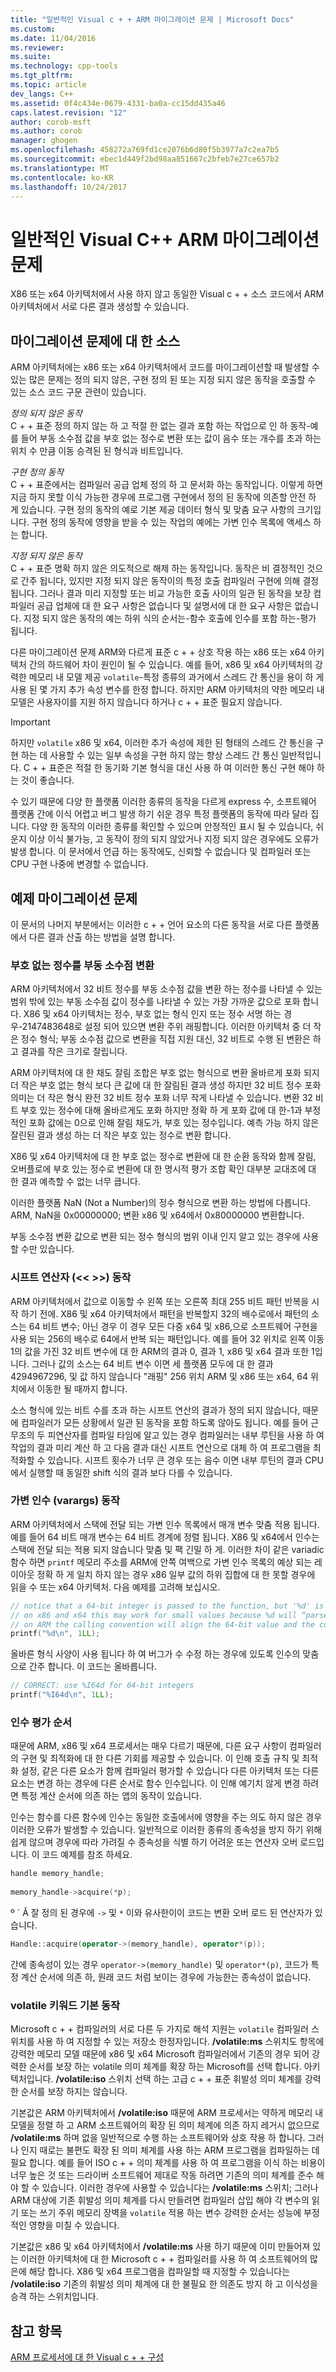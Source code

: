 ```yaml
---
title: "일반적인 Visual c + + ARM 마이그레이션 문제 | Microsoft Docs"
ms.custom: 
ms.date: 11/04/2016
ms.reviewer: 
ms.suite: 
ms.technology: cpp-tools
ms.tgt_pltfrm: 
ms.topic: article
dev_langs: C++
ms.assetid: 0f4c434e-0679-4331-ba0a-cc15dd435a46
caps.latest.revision: "12"
author: corob-msft
ms.author: corob
manager: ghogen
ms.openlocfilehash: 458272a769fd1ce2076b6d80f5b3977a7c2ea7b5
ms.sourcegitcommit: ebec1d449f2bd98aa851667c2bfeb7e27ce657b2
ms.translationtype: MT
ms.contentlocale: ko-KR
ms.lasthandoff: 10/24/2017
---
```

# <a name="common-visual-c-arm-migration-issues"></a>일반적인 Visual C++ ARM 마이그레이션 문제

X86 또는 x64 아키텍처에서 사용 하지 않고 동일한 Visual c + + 소스 코드에서 ARM 아키텍처에서 서로 다른 결과 생성할 수 있습니다.  
  
## <a name="sources-of-migration-issues"></a>마이그레이션 문제에 대 한 소스  

ARM 아키텍처에는 x86 또는 x64 아키텍처에서 코드를 마이그레이션할 때 발생할 수 있는 많은 문제는 정의 되지 않은, 구현 정의 된 또는 지정 되지 않은 동작을 호출할 수 있는 소스 코드 구문 관련이 있습니다.  
  
*정의 되지 않은 동작*  
C + + 표준 정의 하지 않는 하 고 적절 한 없는 결과 포함 하는 작업으로 인 하 동작-예를 들어 부동 소수점 값을 부호 없는 정수로 변환 또는 값이 음수 또는 개수를 초과 하는 위치 수 만큼 이동 승격된 된 형식과 비트입니다.  
  
*구현 정의 동작*  
C + + 표준에서는 컴파일러 공급 업체 정의 하 고 문서화 하는 동작입니다. 이렇게 하면 지금 하지 못할 이식 가능한 경우에 프로그램 구현에서 정의 된 동작에 의존할 안전 하 게 있습니다. 구현 정의 동작의 예로 기본 제공 데이터 형식 및 맞춤 요구 사항의 크기입니다. 구현 정의 동작에 영향을 받을 수 있는 작업의 예에는 가변 인수 목록에 액세스 하는 합니다.  
  
*지정 되지 않은 동작*  
C + + 표준 명확 하지 않은 의도적으로 해제 하는 동작입니다. 동작은 비 결정적인 것으로 간주 됩니다, 있지만 지정 되지 않은 동작이의 특정 호출 컴파일러 구현에 의해 결정 됩니다. 그러나 결과 미리 지정할 또는 비교 가능한 호출 사이의 일관 된 동작을 보장 컴파일러 공급 업체에 대 한 요구 사항은 없습니다 및 설명서에 대 한 요구 사항은 없습니다. 지정 되지 않은 동작의 예는 하위 식의 순서는-함수 호출에 인수를 포함 하는-평가 됩니다.  
  
다른 마이그레이션 문제 ARM와 다르게 표준 c + + 상호 작용 하는 x86 또는 x64 아키텍처 간의 하드웨어 차이 원인이 될 수 있습니다. 예를 들어, x86 및 x64 아키텍처의 강력한 메모리 내 모델 제공 `volatile`-특정 종류의 과거에서 스레드 간 통신을 용이 하 게 사용 된 몇 가지 추가 속성 변수를 한정 합니다. 하지만 ARM 아키텍처의 약한 메모리 내 모델은 사용자이를 지원 하지 않습니다 하거나 c + + 표준 필요지 않습니다.  
  
> [!IMPORTANT]
>  하지만 `volatile` x86 및 x64, 이러한 추가 속성에 제한 된 형태의 스레드 간 통신을 구현 하는 데 사용할 수 있는 일부 속성을 구현 하지 않는 향상 스레드 간 통신 일반적입니다. C + + 표준은 적절 한 동기화 기본 형식을 대신 사용 하 여 이러한 통신 구현 해야 하는 것이 좋습니다.  
  
수 있기 때문에 다양 한 플랫폼 이러한 종류의 동작을 다르게 express 수, 소프트웨어 플랫폼 간에 이식 어렵고 버그 발생 하기 쉬운 경우 특정 플랫폼의 동작에 따라 달라 집니다. 다양 한 동작의 이러한 종류를 확인할 수 있으며 안정적인 표시 될 수 있습니다, 쉬운지 이상 이식 불가능, 고 동작이 정의 되지 않았거나 지정 되지 않은 경우에도 오류가 발생 합니다. 이 문서에서 언급 하는 동작에도, 신뢰할 수 없습니다 및 컴파일러 또는 CPU 구현 나중에 변경할 수 없습니다.  
  
## <a name="example-migration-issues"></a>예제 마이그레이션 문제  

이 문서의 나머지 부분에서는 이러한 c + + 언어 요소의 다른 동작을 서로 다른 플랫폼에서 다른 결과 산출 하는 방법을 설명 합니다.  
  
### <a name="conversion-of-floating-point-to-unsigned-integer"></a>부호 없는 정수를 부동 소수점 변환  

ARM 아키텍처에서 32 비트 정수를 부동 소수점 값을 변환 하는 정수를 나타낼 수 있는 범위 밖에 있는 부동 소수점 값이 정수를 나타낼 수 있는 가장 가까운 값으로 포화 합니다. X86 및 x64 아키텍처는 정수, 부호 없는 형식 인지 또는 정수 서명 하는 경우-2147483648로 설정 되어 있으면 변환 주위 래핑합니다. 이러한 아키텍처 중 더 작은 정수 형식; 부동 소수점 값으로 변환을 직접 지원 대신, 32 비트로 수행 된 변환은 하 고 결과를 작은 크기로 잘립니다.  
  
ARM 아키텍처에 대 한 채도 잘림 조합은 부호 없는 형식으로 변환 올바르게 포화 되지 더 작은 부호 없는 형식 보다 큰 값에 대 한 잘림된 결과 생성 하지만 32 비트 정수 포화 의미는 더 작은 형식 완전 32 비트 정수 포화 너무 작게 나타낼 수 있습니다. 변환 32 비트 부호 있는 정수에 대해 올바르게도 포화 하지만 정확 하 게 포화 값에 대 한-1과 부정적인 포화 값에는 0으로 인해 잘림 채도가, 부호 있는 정수입니다. 예측 가능 하지 않은 잘린된 결과 생성 하는 더 작은 부호 있는 정수로 변환 합니다.  
  
X86 및 x64 아키텍처에 대 한 부호 없는 정수로 변환에 대 한 순환 동작와 함께 잘림, 오버플로에 부호 있는 정수로 변환에 대 한 명시적 평가 조합 확인 대부분 교대조에 대 한 결과 예측할 수 없는 너무 큽니다.  
  
이러한 플랫폼 NaN (Not a Number)의 정수 형식으로 변환 하는 방법에 다릅니다. ARM, NaN을 0x00000000; 변환 x86 및 x64에서 0x80000000 변환합니다.  
  
부동 소수점 변환 값으로 변환 되는 정수 형식의 범위 이내 인지 알고 있는 경우에 사용할 수만 있습니다.  
  
### <a name="shift-operator---behavior"></a>시프트 연산자 (<\< >>) 동작  

ARM 아키텍처에서 값으로 이동할 수 왼쪽 또는 오른쪽 최대 255 비트 패턴 반복을 시작 하기 전에. X86 및 x64 아키텍처에서 패턴을 반복할지 32의 배수로에서 패턴의 소스는 64 비트 변수; 아닌 경우 이 경우 모든 다중 x64 및 x86,으로 소프트웨어 구현을 사용 되는 256의 배수로 64에서 반복 되는 패턴입니다. 예를 들어 32 위치로 왼쪽 이동 1의 값을 가진 32 비트 변수에 대 한 ARM의 결과 0, 결과 1, x86 및 x64 결과 또한 1입니다. 그러나 값의 소스는 64 비트 변수 이면 세 플랫폼 모두에 대 한 결과 4294967296, 및 값 하지 않습니다 "래핑" 256 위치 ARM 및 x86 또는 x64, 64 위치에서 이동한 될 때까지 합니다.  
  
소스 형식에 있는 비트 수를 초과 하는 시프트 연산의 결과가 정의 되지 않습니다, 때문에 컴파일러가 모든 상황에서 일관 된 동작을 포함 하도록 않아도 됩니다. 예를 들어 근무조의 두 피연산자를 컴파일 타임에 알고 있는 경우 컴파일러는 내부 루틴을 사용 하 여 작업의 결과 미리 계산 하 고 다음 결과 대신 시프트 연산으로 대체 하 여 프로그램을 최적화할 수 있습니다. 시프트 횟수가 너무 큰 경우 또는 음수 이면 내부 루틴의 결과 CPU에서 실행할 때 동일한 shift 식의 결과 보다 다를 수 있습니다.  
  
### <a name="variable-arguments-varargs-behavior"></a>가변 인수 (varargs) 동작  

ARM 아키텍처에서 스택에 전달 되는 가변 인수 목록에서 매개 변수 맞춤 적용 됩니다. 예를 들어 64 비트 매개 변수는 64 비트 경계에 정렬 됩니다. X86 및 x64에서 인수는 스택에 전달 되는 적용 되지 않습니다 맞춤 및 팩 긴밀 하 게. 이러한 차이 같은 variadic 함수 하면 `printf` 메모리 주소를 ARM에 안쪽 여백으로 가변 인수 목록의 예상 되는 레이아웃 정확 하 게 일치 하지 않는 경우 x86 일부 값의 하위 집합에 대 한 못할 경우에 읽을 수 또는 x64 아키텍처. 다음 예제를 고려해 보십시오.  
  
```C  
// notice that a 64-bit integer is passed to the function, but '%d' is used to read it.  
// on x86 and x64 this may work for small values because %d will “parse” the low-32 bits of the argument.  
// on ARM the calling convention will align the 64-bit value and the code will print a random value  
printf("%d\n", 1LL);     
```  
  
올바른 형식 사양이 사용 됩니다 하 여 버그가 수 수정 하는 경우에 있도록 인수의 맞춤으로 간주 합니다. 이 코드는 올바릅니다.  
  
```C  
// CORRECT: use %I64d for 64-bit integers  
printf("%I64d\n", 1LL);  
```  
  
### <a name="argument-evaluation-order"></a>인수 평가 순서  

때문에 ARM, x86 및 x64 프로세서는 매우 다르기 때문에, 다른 요구 사항이 컴파일러의 구현 및 최적화에 대 한 다른 기회를 제공할 수 있습니다. 이 인해 호출 규칙 및 최적화 설정, 같은 다른 요소가 함께 컴파일러 평가할 수 있습니다 다른 아키텍처 또는 다른 요소는 변경 하는 경우에 다른 순서로 함수 인수입니다. 이 인해 예기치 않게 변경 하려면 특정 계산 순서에 의존 하는 앱의 동작이 있습니다.  
  
인수는 함수를 다른 함수에 인수는 동일한 호출에서에 영향을 주는 의도 하지 않은 경우 이러한 오류가 발생할 수 있습니다. 일반적으로 이러한 종류의 종속성을 방지 하기 위해 쉽게 않으며 경우에 따라 가려질 수 종속성을 식별 하기 어려운 또는 연산자 오버 로드입니다. 이 코드 예제를 참조 하세요.  
  
```cpp  
handle memory_handle;  
  
memory_handle->acquire(*p);  
```  
  
º ´ Â 잘 정의 된 경우에 `->` 및 `*` 이와 유사한이이 코드는 변환 오버 로드 된 연산자가 있습니다.  
  
```cpp  
Handle::acquire(operator->(memory_handle), operator*(p));  
```  
  
간에 종속성이 있는 경우 `operator->(memory_handle)` 및 `operator*(p)`, 코드가 특정 계산 순서에 의존 하, 원래 코드 처럼 보이는 경우에 가능한는 종속성이 없습니다.  
  
### <a name="volatile-keyword-default-behavior"></a>volatile 키워드 기본 동작  

Microsoft c + + 컴파일러의 서로 다른 두 가지로 해석 지원는 `volatile` 컴파일러 스위치를 사용 하 여 지정할 수 있는 저장소 한정자입니다. **/volatile:ms** 스위치도 항목에 강력한 메모리 모델 때문에 x86 및 x64 Microsoft 컴파일러에서 기존의 경우 되어 강력한 순서를 보장 하는 volatile 의미 체계를 확장 하는 Microsoft를 선택 합니다. 아키텍처입니다. **/volatile:iso** 스위치 선택 하는 고급 c + + 표준 휘발성 의미 체계를 강력한 순서를 보장 하지는 않습니다.  
  
기본값은 ARM 아키텍처에서 **/volatile:iso** 때문에 ARM 프로세서는 약하게 메모리 내 모델을 정렬 하 고 ARM 소프트웨어의 확장 된 의미 체계에 의존 하지 레거시 없으므로 **/volatile:ms**  하며 없을 일반적으로 수행 하는 소프트웨어와 상호 작용 하 합니다. 그러나 인지 때로는 불편도 확장 된 의미 체계를 사용 하는 ARM 프로그램을 컴파일하는 데 필요 합니다. 예를 들어 ISO c + + 의미 체계를 사용 하 여 프로그램을 이식 하는 비용이 너무 높은 것 또는 드라이버 소프트웨어 제대로 작동 하려면 기존의 의미 체계를 준수 해야 할 수 있습니다. 이러한 경우에 사용할 수 있습니다는 **/volatile:ms** 스위치; 그러나 ARM 대상에 기존 휘발성 의미 체계를 다시 만들려면 컴파일러 삽입 해야 각 변수의 읽기 또는 쓰기 주위 메모리 장벽을 `volatile` 적용 하는 변수 강력한 순서는 성능에 부정적인 영향을 미칠 수 있습니다.  
  
기본값은 x86 및 x64 아키텍처에서 **/volatile:ms** 사용 하기 때문에 이미 만들어져 있는 이러한 아키텍처에 대 한 Microsoft c + + 컴파일러를 사용 하 여 소프트웨어의 많은에 해당 합니다. X86 및 x64 프로그램을 컴파일할 때 지정할 수 있습니다는 **/volatile:iso** 기존의 휘발성 의미 체계에 대 한 불필요 한 의존도 방지 하 고 이식성을 승격 하는 스위치입니다.  
  
## <a name="see-also"></a>참고 항목  

[ARM 프로세서에 대 한 Visual c + + 구성](../build/configuring-programs-for-arm-processors-visual-cpp.md)